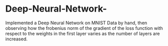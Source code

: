 # Deep-Neural-Network-
Implemented a Deep Neural Network on MNIST Data by hand, then observing how the frobenius norm of the gradient of the loss function with respect to the weights in the first layer varies as the number of layers are increased. 
